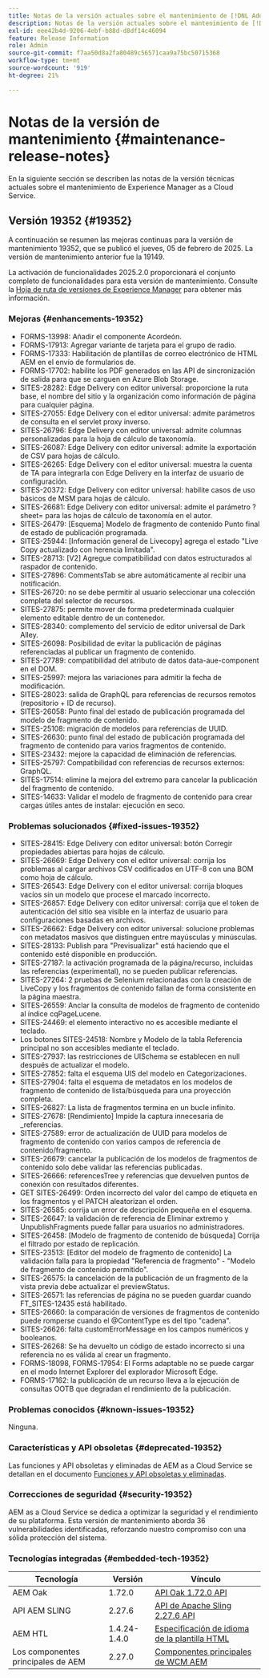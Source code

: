 ```yaml
---
title: Notas de la versión actuales sobre el mantenimiento de [!DNL Adobe Experience Manager] as a Cloud Service.
description: Notas de la versión actuales sobre el mantenimiento de [!DNL Adobe Experience Manager] as a Cloud Service.
exl-id: eee42b4d-9206-4ebf-b88d-d8df14c46094
feature: Release Information
role: Admin
source-git-commit: f7aa50d8a2fa80489c56571caa9a75bc50715368
workflow-type: tm+mt
source-wordcount: '919'
ht-degree: 21%

---
```



# Notas de la versión de mantenimiento {#maintenance-release-notes}

En la siguiente sección se describen las notas de la versión técnicas actuales sobre el mantenimiento de Experience Manager as a Cloud Service.

## Versión 19352 {#19352}

A continuación se resumen las mejoras continuas para la versión de mantenimiento 19352, que se publicó el jueves, 05 de febrero de 2025. La versión de mantenimiento anterior fue la 19149.

La activación de funcionalidades 2025.2.0 proporcionará el conjunto completo de funcionalidades para esta versión de mantenimiento. Consulte la [Hoja de ruta de versiones de Experience Manager](https://experienceleague.adobe.com/es/docs/experience-manager-release-information/aem-release-updates/update-releases-roadmap) para obtener más información.

### Mejoras {#enhancements-19352}

* FORMS-13998: Añadir el componente Acordeón.
* FORMS-17913: Agregar variante de tarjeta para el grupo de radio.
* FORMS-17333: Habilitación de plantillas de correo electrónico de HTML AEM en el envío de formularios de.
* FORMS-17702: habilite los PDF generados en las API de sincronización de salida para que se carguen en Azure Blob Storage.
* SITES-28282: Edge Delivery con editor universal: proporcione la ruta base, el nombre del sitio y la organización como información de página para cualquier página.
* SITES-27055: Edge Delivery con el editor universal: admite parámetros de consulta en el servlet proxy inverso.
* SITES-26796: Edge Delivery con editor universal: admite columnas personalizadas para la hoja de cálculo de taxonomía.
* SITES-26087: Edge Delivery con editor universal: admite la exportación de CSV para hojas de cálculo.
* SITES-26265: Edge Delivery con el editor universal: muestra la cuenta de TA para integrarla con Edge Delivery en la interfaz de usuario de configuración.
* SITES-20372: Edge Delivery con editor universal: habilite casos de uso básicos de MSM para hojas de cálculo.
* SITES-26681: Edge Delivery con editor universal: admite el parámetro ?sheet= para las hojas de cálculo de taxonomía en el autor.
* SITES-26479: [Esquema] Modelo de fragmento de contenido Punto final de estado de publicación programada.
* SITES-25944: [Información general de Livecopy] agrega el estado &quot;Live Copy actualizado con herencia limitada&quot;.
* SITES-28713: [V2] Agregue compatibilidad con datos estructurados al raspador de contenido.
* SITES-27896: CommentsTab se abre automáticamente al recibir una notificación.
* SITES-26720: no se debe permitir al usuario seleccionar una colección completa del selector de recursos.
* SITES-27875: permite mover de forma predeterminada cualquier elemento editable dentro de un contenedor.
* SITES-28340: complemento del servicio de editor universal de Dark Alley.
* SITES-26098: Posibilidad de evitar la publicación de páginas referenciadas al publicar un fragmento de contenido.
* SITES-27789: compatibilidad del atributo de datos data-aue-component en el DOM.
* SITES-25997: mejora las variaciones para admitir la fecha de modificación.
* SITES-28023: salida de GraphQL para referencias de recursos remotos (repositorio + ID de recurso).
* SITES-26058: Punto final del estado de publicación programada del modelo de fragmento de contenido.
* SITES-25108: migración de modelos para referencias de UUID.
* SITES-26630: punto final del estado de publicación programada del fragmento de contenido para varios fragmentos de contenido.
* SITES-23432: mejore la capacidad de eliminación de referencias.
* SITES-25797: Compatibilidad con referencias de recursos externos: GraphQL.
* SITES-17514: elimine la mejora del extremo para cancelar la publicación del fragmento de contenido.
* SITES-14633: Validar el modelo de fragmento de contenido para crear cargas útiles antes de instalar: ejecución en seco.

### Problemas solucionados {#fixed-issues-19352}

* SITES-28415: Edge Delivery con editor universal: botón Corregir propiedades abiertas para hojas de cálculo.
* SITES-26669: Edge Delivery con el editor universal: corrija los problemas al cargar archivos CSV codificados en UTF-8 con una BOM como hoja de cálculo.
* SITES-26543: Edge Delivery con el editor universal: corrija bloques vacíos sin un modelo que procese el marcado incorrecto.
* SITES-26857: Edge Delivery con editor universal: corrija que el token de autenticación del sitio sea visible en la interfaz de usuario para configuraciones basadas en archivos.
* SITES-26662: Edge Delivery con editor universal: solucione problemas con metadatos masivos que distinguen entre mayúsculas y minúsculas.
* SITES-28133: Publish para &quot;Previsualizar&quot; está haciendo que el contenido esté disponible en producción.
* SITES-27187: la activación programada de la página/recurso, incluidas las referencias (experimental), no se pueden publicar referencias.
* SITES-27264: 2 pruebas de Selenium relacionadas con la creación de LiveCopy y los fragmentos de contenido fallan de forma consistente en la página maestra.
* SITES-26559: Anclar la consulta de modelos de fragmento de contenido al índice cqPageLucene.
* SITES-24469: el elemento interactivo no es accesible mediante el teclado.
* Los botones SITES-24518: Nombre y Modelo de la tabla Referencia principal no son accesibles mediante el teclado.
* SITES-27937: las restricciones de UISchema se establecen en null después de actualizar el modelo.
* SITES-27852: falta el esquema UIS del modelo en Categorizaciones.
* SITES-27904: falta el esquema de metadatos en los modelos de fragmento de contenido de lista/búsqueda para una proyección completa.
* SITES-26827: La lista de fragmentos termina en un bucle infinito.
* SITES-27678: [Rendimiento] Impide la captura innecesaria de _referencias.
* SITES-27589: error de actualización de UUID para modelos de fragmento de contenido con varios campos de referencia de contenido/fragmento.
* SITES-26679: cancelar la publicación de los modelos de fragmentos de contenido solo debe validar las referencias publicadas.
* SITES-26666: referencesTree y referencias que devuelven puntos de conexión con resultados diferentes.
* GET SITES-26499: Orden incorrecto del valor del campo de etiqueta en los fragmentos y el PATCH aleatorizan el orden.
* SITES-26585: corrija un error de descripción pequeña en el esquema.
* SITES-26647: la validación de referencia de Eliminar extremo y UnpublishFragments puede fallar para usuarios no administradores.
* SITES-26458: [Modelo de fragmento de contenido de búsqueda] Corrija el filtrado por estado de replicación.
* SITES-23513: [Editor del modelo de fragmento de contenido] La validación falla para la propiedad &quot;Referencia de fragmento&quot; - &quot;Modelo de fragmento de contenido permitido&quot;.
* SITES-26575: la cancelación de la publicación de un fragmento de la vista previa debe actualizar el previewStatus.
* SITES-26571: las referencias de página no se pueden guardar cuando FT_SITES-12435 está habilitado.
* SITES-26660: la comparación de versiones de fragmentos de contenido puede romperse cuando el @ContentType es del tipo &quot;cadena&quot;.
* SITES-26626: falta customErrorMessage en los campos numéricos y booleanos.
* SITES-26268: Se ha devuelto un código de estado incorrecto si una referencia no es válida al crear un fragmento.
* FORMS-18098, FORMS-17954: El Forms adaptable no se puede cargar en el modo Internet Explorer del explorador Microsoft Edge.
* FORMS-17162: la publicación de un recurso lleva a la ejecución de consultas OOTB que degradan el rendimiento de la publicación.

### Problemas conocidos {#known-issues-19352}

Ninguna.

### Características y API obsoletas {#deprecated-19352}

Las funciones y API obsoletas y eliminadas de AEM as a Cloud Service se detallan en el documento [Funciones y API obsoletas y eliminadas](/help/release-notes/deprecated-removed-features.md).

### Correcciones de seguridad {#security-19352}

AEM as a Cloud Service se dedica a optimizar la seguridad y el rendimiento de su plataforma. Esta versión de mantenimiento aborda 36 vulnerabilidades identificadas, reforzando nuestro compromiso con una sólida protección del sistema.

### Tecnologías integradas {#embedded-tech-19352}

| Tecnología | Versión | Vínculo |
|---|---|---|
| AEM Oak | 1.72.0 | [API Oak 1.72.0 API](https://www.javadoc.io/doc/org.apache.jackrabbit/oak-api/1.72.0/index.html) |
| API AEM SLING | 2.27.6 | [API de Apache Sling 2.27.6 API](https://www.javadoc.io/doc/org.apache.sling/org.apache.sling.api/latest/index.html) |
| AEM HTL | 1.4.24-1.4.0 | [Especificación de idioma de la plantilla HTML](https://github.com/adobe/htl-spec) |
| Los componentes principales de AEM | 2.27.0 | [Componentes principales de WCM AEM](https://github.com/adobe/aem-core-wcm-components) |
